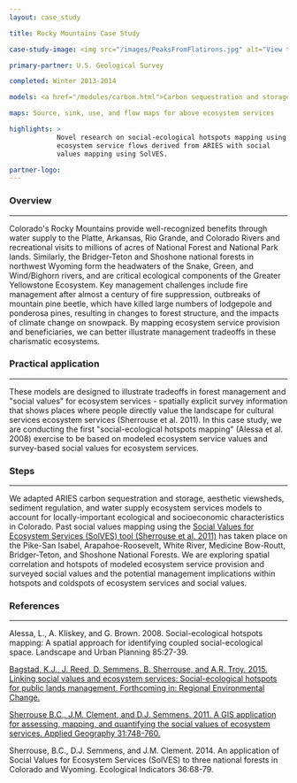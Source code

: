 ```yaml
---
layout: case_study

title: Rocky Mountains Case Study

case-study-image: <img src="/images/PeaksFromFlatirons.jpg" alt="View toward Roosevelt National Forest from The Flatirons, Boulder, Colorado" />

primary-partner: U.S. Geological Survey

completed: Winter 2013-2014

models: <a href="/modules/carbon.html">Carbon sequestration and storage</a>, <a href="/modules/water.html">water supply</a>, <a href="/modules/aesth.html">aesthetic viewsheds</a>, <a href="/modules/soil.html">sediment regulation</a>

maps: Source, sink, use, and flow maps for above ecosystem services

highlights: >
            Novel research on social-ecological hotspots mapping using
            ecosystem service flows derived from ARIES with social
            values mapping using SolVES.

partner-logo:
---
```

### Overview
-------------

Colorado's Rocky Mountains provide well-recognized benefits through
water supply to the Platte, Arkansas, Rio Grande, and Colorado Rivers
and recreational visits to millions of acres of National Forest and
National Park lands. Similarly, the Bridger-Teton and Shoshone national 
forests in northwest Wyoming form the headwaters of the Snake, Green, and Wind/Bighorn
rivers, and are critical ecological components of the Greater Yellowstone Ecosystem. 
Key management challenges include fire management
after almost a century of fire suppression, outbreaks of mountain pine
beetle, which have killed large numbers of lodgepole and ponderosa
pines, resulting in changes to forest structure, and the impacts of
climate change on snowpack. By mapping ecosystem service provision and
beneficiaries, we can better illustrate management tradeoffs in these
charismatic ecosystems.

### Practical application
--------------------------

These models are designed to illustrate tradeoffs in forest management and "social values" for ecosystem services -
spatially explicit survey information that shows places where people
directly value the landscape for cultural services ecosystem services (Sherrouse
et al. 2011). In this case study, we are conducting the first
"social-ecological hotspots mapping" (Alessa et al. 2008) exercise to
be based on modeled ecosystem service values and survey-based social
values for ecosystem services.

### Steps
----------

We adapted ARIES carbon sequestration and storage, aesthetic
viewsheds, sediment regulation, and water supply ecosystem services
models to account for locally-important ecological and socioeconomic
characteristics in Colorado. Past social values mapping using the
[Social Values for Ecosystem Services (SolVES) tool (Sherrouse et al.
2011)](http://solves.cr.usgs.gov/) has taken place on the Pike-San
Isabel, Arapahoe-Roosevelt, White River, Medicine Bow-Routt, Bridger-Teton, and Shoshone National Forests. We are
exploring spatial correlation and hotspots of modeled ecosystem
service provision and surveyed social values and the potential
management implications within hotspots and coldspots of ecosystem
services and social values.

### References
--------------

Alessa, L., A. Kliskey, and G. Brown. 2008. Social-ecological
hotspots mapping: A spatial approach for identifying coupled
social-ecological space. Landscape and Urban Planning 85:27-39.

[Bagstad, K.J., J. Reed, D. Semmens, B. Sherrouse, and A.R. Troy. 2015. Linking social values and ecosystem services: Social-ecological hotspots for public lands management. Forthcoming in: Regional Environmental Change.](http://link.springer.com/article/10.1007/s10113-015-0756-7)

[Sherrouse B.C., J.M. Clement, and D.J. Semmens. 2011. A GIS
application for assessing, mapping, and quantifying the social values
of ecosystem services. Applied Geography 31:748-760.](http://solves.cr.usgs.gov/)

Sherrouse, B.C., D.J. Semmens, and J.M. Clement. 2014. An application of Social Values for Ecosystem Services (SolVES) to three national forests in Colorado and Wyoming. Ecological Indicators 36:68-79.
